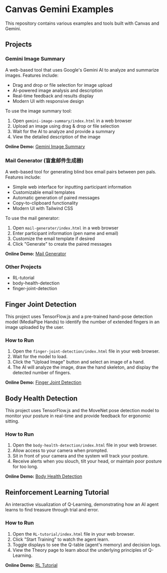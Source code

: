 # Canvas Gemini Examples

This repository contains various examples and tools built with Canvas and Gemini.

## Projects

### Gemini Image Summary
A web-based tool that uses Google's Gemini AI to analyze and summarize images. Features include:
- Drag and drop or file selection for image upload
- AI-powered image analysis and description
- Real-time feedback and results display
- Modern UI with responsive design

To use the image summary tool:
1. Open `gemini-image-summary/index.html` in a web browser
2. Upload an image using drag & drop or file selection
3. Wait for the AI to analyze and provide a summary
4. View the detailed description of the image

**Online Demo:** [Gemini Image Summary](https://g.co/gemini/share/1f1e0222711c)

### Mail Generator (盲盒邮件生成器)
A web-based tool for generating blind box email pairs between pen pals. Features include:
- Simple web interface for inputting participant information
- Customizable email templates
- Automatic generation of paired messages
- Copy-to-clipboard functionality
- Modern UI with Tailwind CSS

To use the mail generator:
1. Open `mail-generater/index.html` in a web browser
2. Enter participant information (pen name and email)
3. Customize the email template if desired
4. Click "Generate" to create the paired messages

**Online Demo:** [Mail Generator](https://g.co/gemini/share/1f1e0222711c)

### Other Projects
- RL-tutorial
- body-health-detection
- finger-joint-detection

## Finger Joint Detection

This project uses TensorFlow.js and a pre-trained hand-pose detection model (MediaPipe Hands) to identify the number of extended fingers in an image uploaded by the user.

### How to Run

1.  Open the `finger-joint-detection/index.html` file in your web browser.
2.  Wait for the model to load.
3.  Click the "Upload Image" button and select an image of a hand.
4.  The AI will analyze the image, draw the hand skeleton, and display the detected number of fingers.

**Online Demo:** [Finger Joint Detection](https://g.co/gemini/share/1f1e0222711c)

## Body Health Detection

This project uses TensorFlow.js and the MoveNet pose detection model to monitor your posture in real-time and provide feedback for ergonomic sitting.

### How to Run

1. Open the `body-health-detection/index.html` file in your web browser.
2. Allow access to your camera when prompted.
3. Sit in front of your camera and the system will track your posture.
4. Receive alerts when you slouch, tilt your head, or maintain poor posture for too long.

**Online Demo:** [Body Health Detection](https://g.co/gemini/share/1f1e0222711c)

## Reinforcement Learning Tutorial

An interactive visualization of Q-Learning, demonstrating how an AI agent learns to find treasure through trial and error.

### How to Run

1. Open the `RL-tutorial/index.html` file in your web browser.
2. Click "Start Training" to watch the agent learn.
3. Toggle displays to see the Q-table (agent's memory) and decision logs.
4. View the Theory page to learn about the underlying principles of Q-Learning.

**Online Demo:** [RL Tutorial](https://g.co/gemini/share/1f1e0222711c)